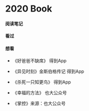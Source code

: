 # 2020 Book 




<!--more-->

#### 阅读笔记

#### 看过



#### 想看

* 《好爸爸不缺席》 得到App

* 《异见时刻》金斯伯格传记  得到App

* 《杀死一只知更鸟》 得到App
* 《幸福的方法》 也大公众号
* 《掌控》来源：也大公众号
